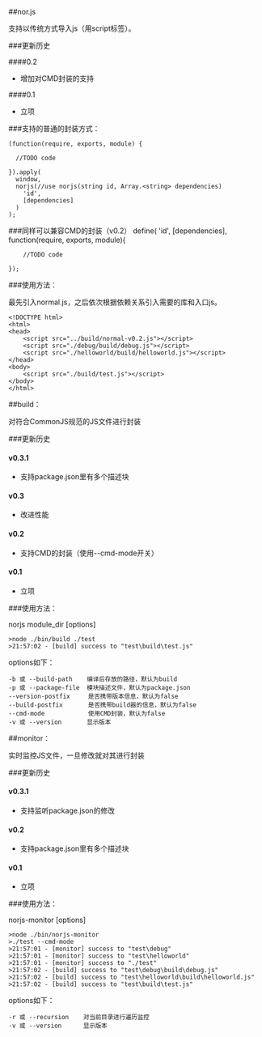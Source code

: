 ##nor.js

支持以传统方式导入js（用script标签）。

###更新历史

####0.2

* 增加对CMD封装的支持

####0.1

* 立项

###支持的普通的封装方式：

    (function(require, exports, module) {
  
      //TODO code
  
    }).apply(
      window, 
      norjs(//use norjs(string id, Array.<string> dependencies) 
        'id', 
        [dependencies]
      )
    );

###同样可以兼容CMD的封装（v0.2）
    define(
    'id', 
    [dependencies], 
    function(require, exports, module){

        //TODO code

    });


###使用方法：

最先引入normal.js，之后依次根据依赖关系引入需要的库和入口js。

    <!DOCTYPE html>
    <html>
    <head>
        <script src="../build/normal-v0.2.js"></script>
	    <script src="./debug/build/debug.js"></script>
	    <script src="./helloworld/build/helloworld.js"></script>
    </head>
    <body>	
	    <script src="./build/test.js"></script>
    </body>
    </html>
    
##build：

对符合CommonJS规范的JS文件进行封装

###更新历史

#### v0.3.1

* 支持package.json里有多个描述块

#### v0.3

* 改进性能

#### v0.2

* 支持CMD的封装（使用--cmd-mode开关）

#### v0.1

* 立项

###使用方法：

norjs module_dir [options]

    >node ./bin/build ./test
    >21:57:02 - [build] success to "test\build\test.js"

options如下：

    -b 或 --build-path    编译后存放的路径，默认为build
    -p 或 --package-file  模块描述文件，默认为package.json
    --version-postfix     是否携带版本信息，默认为false
    --build-postfix       是否携带build器的信息，默认为false
    --cmd-mode            使用CMD封装，默认为false
    -v 或 --version       显示版本

##monitor：

实时监控JS文件，一旦修改就对其进行封装

###更新历史

#### v0.3.1

* 支持监听package.json的修改

#### v0.2

* 支持package.json里有多个描述块

#### v0.1

* 立项

###使用方法：

norjs-monitor [options]

    >node ./bin/norjs-monitor
    >./test --cmd-mode
    >21:57:01 - [monitor] success to "test\debug"
    >21:57:01 - [monitor] success to "test\helloworld"
    >21:57:01 - [monitor] success to "./test"
    >21:57:02 - [build] success to "test\debug\build\debug.js"
    >21:57:02 - [build] success to "test\helloworld\build\helloworld.js"
    >21:57:02 - [build] success to "test\build\test.js"

    

options如下：

    -r 或 --recursion    对当前目录进行遍历监控
    -v 或 --version      显示版本